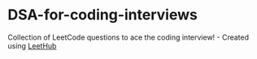# DSA-for-coding-interviews
Collection of LeetCode questions to ace the coding interview! - Created using [LeetHub](https://github.com/QasimWani/LeetHub)
